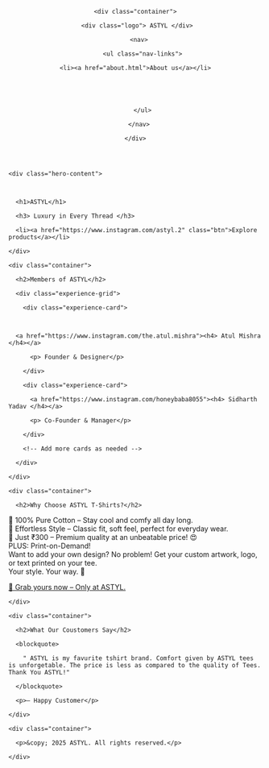 <!DOCTYPE html>

<html lang="en">

<head>

  <meta charset="UTF-8" />

  <meta name="viewport" content="width=device-width, initial-scale=1.0"/>

  <title> Atul Mishra </title>

  <link rel="stylesheet" href="style.css" />

</head>

<body>





  <!-- Header / Navbar -->

  <header class="navbar">

    <div class="container">

      <div class="logo"> ASTYL </div> 

      <nav>

        <ul class="nav-links">

    <li><a href="about.html">About us</a></li>



      

        </ul>

      </nav>

    </div>

  </header>



  <!-- Hero Section -->

  <section class="hero">

    <div class="hero-content">

  

      <h1>ASTYL</h1>

      <h3> Luxury in Every Thread </h3>

      <li><a href="https://www.instagram.com/astyl.2" class="btn">Explore products</a></li>

    </div>

  </section>



  <!-- Experiences Section -->

  <section class="experiences">

    <div class="container">

      <h2>Members of ASTYL</h2>

      <div class="experience-grid">

        <div class="experience-card">

          

      <a href="https://www.instagram.com/the.atul.mishra"><h4> Atul Mishra </h4></a>

          <p> Founder & Designer</p>

        </div>

        <div class="experience-card">

          <a href="https://www.instagram.com/honeybaba8055"><h4> Sidharth Yadav </h4></a>

          <p> Co-Founder & Manager</p>

        </div>

        <!-- Add more cards as needed -->

      </div>

    </div>

  </section>



  <!-- About Section -->

  <section class="about">

    <div class="container">

      <h2>Why Choose ASTYL T-Shirts?</h2>

<div> <p1>🌿 100% Pure Cotton – Stay cool and comfy all day long.</p1></div>



<div> <p2>🧥 Effortless Style – Classic fit, soft feel, perfect for everyday wear.</p2></div>



<div><p3>💸 Just ₹300 – Premium quality at an unbeatable price! 😍</p3>

</div>

<div><p4>PLUS: Print-on-Demand! </p4>

<div></div><p5>Want to add your own design? No problem! Get your custom artwork, logo, or text printed on your tee.</p5> </div>

<div> <p4>Your style. Your way. 💯</p4><div>



<a href="https://www.instagram.com/astyl.2" class="btn">🛒 Grab yours now – Only at ASTYL.</a></p>

    </div>

  </section>



  <!-- Testimonials -->

  <section class="testimonials">

    <div class="container">

      <h2>What Our Coustomers Say</h2>

      <blockquote>

        " ASTYL is my favurite tshirt brand. Comfort given by ASTYL tees is unforgetable. The price is less as compared to the quality of Tees. Thank You ASTYL!"

      </blockquote>

      <p>– Happy Customer</p>

    </div>

  </section>



  <!-- Footer -->

  <footer>

    <div class="container">

      <p>&copy; 2025 ASTYL. All rights reserved.</p>

    </div>

  </footer>

</body>

</html>
